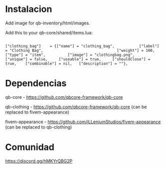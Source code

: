 
# Instalacion
Add image for qb-inventory/html/images.



Add this to your qb-core/shared/items.lua:

```

["clothing_bag"]  	= {["name"] = "clothing_bag", 			["label"] = "Clothing Bag", 								["weight"] = 100, 		["type"] = "item", 			["image"] = "clothingbag.png", 				["unique"] = false, 	["useable"] = true, 	["shouldClose"] = true,    ["combinable"] = nil,   ["description"] = ""},

```

# Dependencias 
qb-core - https://github.com/qbcore-framework/qb-core


qb-clothing - https://github.com/qbcore-framework/qb-core (can be replaced to fivem-appearance)




fivem-appearance - https://github.com/iLLeniumStudios/fivem-appearance (can be replaced to qb-clothing)




# Comunidad

https://discord.gg/hMKYrQBG2P
